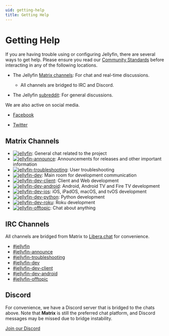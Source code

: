 ```yaml
---
uid: getting-help
title: Getting Help
---
```


# Getting Help

If you are having trouble using or configuring Jellyfin, there are several ways to get help. Please ensure you read our [Community Standards](xref:community-standards) before interacting in any of the following locations.

* The Jellyfin [Matrix channels](https://matrix.to/#/+jellyfin:matrix.org): For chat and real-time discussions.

  * All channels are bridged to IRC and Discord.

* The Jellyfin [subreddit](https://www.reddit.com/r/jellyfin): For general discussions.

We are also active on social media.

* [Facebook](https://www.facebook.com/Jellyfin-319514125331205)

* [Twitter](https://twitter.com/jellyfin)

## Matrix Channels

* <a href="https://matrix.to/#/#jellyfin:matrix.org"><img alt="jellyfin" src="https://img.shields.io/matrix/jellyfin:matrix.org.svg?logo=matrix&label=jellyfin"></a>: General chat related to the project
* <a href="https://matrix.to/#/#jellyfin-announce:matrix.org"><img alt="jellyfin-announce" src="https://img.shields.io/matrix/jellyfin-announce:matrix.org.svg?logo=matrix&label=jellyfin-announce"></a>: Announcements for releases and other important information
* <a href="https://matrix.to/#/#jellyfin-troubleshooting:matrix.org"><img alt="jellyfin-troubleshooting" src="https://img.shields.io/matrix/jellyfin-troubleshooting:matrix.org.svg?logo=matrix&label=jellyfin-troubleshooting"></a>: User troubleshooting
* <a href="https://matrix.to/#/#jellyfin-dev:matrix.org"><img alt="jellyfin-dev" src="https://img.shields.io/matrix/jellyfin-dev:matrix.org.svg?logo=matrix&label=jellyfin-dev"></a>: Main room for development communication
* <a href="https://matrix.to/#/#jellyfin-dev-client:matrix.org"><img alt="jellyfin-dev-client" src="https://img.shields.io/matrix/jellyfin-dev-client:matrix.org.svg?logo=matrix&label=jellyfin-dev-client"></a>: Client and Web development
* <a href="https://matrix.to/#/#jellyfin-dev-android:matrix.org"><img alt="jellyfin-dev-android" src="https://img.shields.io/matrix/jellyfin-dev-android:matrix.org.svg?logo=matrix&label=jellyfin-dev-android"></a>: Android, Android TV and Fire TV development
* <a href="https://matrix.to/#/#jellyfin-dev-ios:matrix.org"><img alt="jellyfin-dev-ios" src="https://img.shields.io/matrix/jellyfin-dev-ios:matrix.org.svg?logo=matrix&label=jellyfin-dev-ios"></a>: iOS, iPadOS, macOS, and tvOS development
* <a href="https://matrix.to/#/#jellyfin-dev-python:matrix.org"><img alt="jellyfin-dev-python" src="https://img.shields.io/matrix/jellyfin-dev-python:matrix.org.svg?logo=matrix&label=jellyfin-dev-python"></a>: Python development
* <a href="https://matrix.to/#/#jellyfin-dev-roku:matrix.org"><img alt="jellyfin-dev-roku" src="https://img.shields.io/matrix/jellyfin-dev-roku:matrix.org.svg?logo=matrix&label=jellyfin-dev-roku"></a>: Roku development
* <a href="https://matrix.to/#/#jellyfin-offtopic:matrix.org"><img alt="jellyfin-offtopic" src="https://img.shields.io/matrix/jellyfin-offtopic:matrix.org.svg?logo=matrix&label=jellyfin-offtopic"></a>: Chat about anything

## IRC Channels

All channels are bridged from Matrix to [Libera.chat](https://libera.chat) for convenience.

* [#jellyfin](ircs://irc.libera.chat:6697/#jellyfin)
* [#jellyfin-announce](ircs://irc.libera.chat:6697/#jellyfin-announce)
* [#jellyfin-troubleshooting](ircs://irc.libera.chat:6697/#jellyfin-troubleshooting)
* [#jellyfin-dev](ircs://irc.libera.chat:6697/#jellyfin-dev)
* [#jellyfin-dev-client](ircs://irc.libera.chat:6697/#jellyfin-dev-client)
* [#jellyfin-dev-android](ircs://irc.libera.chat:6697/#jellyfin-dev-android)
* [#jellyfin-offtopic](ircs://irc.libera.chat:6697/#jellyfin-offtopic)

## Discord

For convenience, we have a Discord server that is bridged to the chats above. Note that **Matrix** is still the preferred chat platform, and Discord messages may be missed due to bridge instability.

[Join our Discord](https://discord.gg/zHBxVSXdBV)
